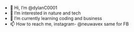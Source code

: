 - 👋 Hi, I’m @dylanC0001
- 👀 I’m interested in nature and tech
- 🌱 I’m currently learning coding and business
- 📫 How to reach me, instagram- @neuwavex same for FB

<!---
dylanC0001/dylanC0001 is a ✨ special ✨ repository because its `README.md` (this file) appears on your GitHub profile.
You can click the Preview link to take a look at your changes.
--->
